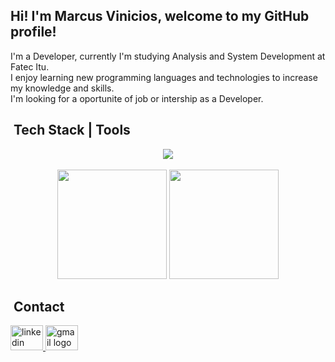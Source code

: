 <div>
  <h2>Hi! I'm Marcus Vinicios, welcome to my GitHub profile!</h2>
  <p>
    I'm a Developer, currently I'm studying Analysis and System Development at Fatec Itu.<br>
    I enjoy learning new programming languages ​​and technologies to increase my knowledge and skills.<br>
    I'm looking for a oportunite of job or intership as a Developer.
  </p>
</div>

## &nbsp;Tech Stack | Tools
<div align="center">
    <a href="https://skillicons.dev">
      <img src="https://skillicons.dev/icons?i=js,html,css,php,react,nodejs,express,sass,mysql,figma,vscode,ps,bootstrap" />
    </a>
</div>
<br/>
<div align="center">
  <picture>
    <source
        srcset="https://github-readme-stats-sigma-five.vercel.app/api?username=Marcus-Vinicios&show_icons=true&theme=dark"
        media="(prefers-color-scheme: dark)"/>
    <source
        srcset="https://github-readme-stats-sigma-five.vercel.app/api?username=Marcus-Vnicios&show_icons=true"
        media="(prefers-color-scheme: dark), (prefers-color-scheme: no-preference)"/>
    <img height="175vh" src="https://github-readme-stats-sigma-five.vercel.app/api?username=Marcus-Vnicios&show_icons=true" />
  </picture>
    <img height="175vh" src="https://github-readme-stats-sigma-five.vercel.app/api/top-langs/?username=Marcus-Vinicios&layout=compact&theme=dark"/>
</div>

## &nbsp;Contact 
<div align="left">
  <a href="https://linkedin.com/in/marcus-vinicios-oliveira" target="_blank">
    <img src="https://raw.githubusercontent.com/maurodesouza/profile-readme-generator/master/src/assets/icons/social/linkedin/default.svg" width="52" height="40" alt="linkedin logo"  />
  </a>
  <a href="mailto:marcusv.fl.oliveira@gmail.com" target="_blank">
    <img src="https://raw.githubusercontent.com/maurodesouza/profile-readme-generator/master/src/assets/icons/social/gmail/default.svg" width="52" height="40" alt="gmail logo"  />
  </a>
</div>
